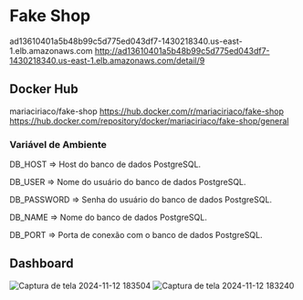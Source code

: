 # Fake Shop
ad13610401a5b48b99c5d775ed043df7-1430218340.us-east-1.elb.amazonaws.com
http://ad13610401a5b48b99c5d775ed043df7-1430218340.us-east-1.elb.amazonaws.com/detail/9

## Docker Hub
mariaciriaco/fake-shop 
https://hub.docker.com/r/mariaciriaco/fake-shop
https://hub.docker.com/repository/docker/mariaciriaco/fake-shop/general

### Variável de Ambiente
DB_HOST	=> Host do banco de dados PostgreSQL.

DB_USER => Nome do usuário do banco de dados PostgreSQL.

DB_PASSWORD	=> Senha do usuário do banco de dados PostgreSQL.

DB_NAME	=>	Nome do banco de dados PostgreSQL.

DB_PORT	=>	Porta de conexão com o banco de dados PostgreSQL.

## Dashboard
![Captura de tela 2024-11-12 183504](https://github.com/user-attachments/assets/25f45ca4-fddc-462f-83ab-604afe44fd0f)
![Captura de tela 2024-11-12 183240](https://github.com/user-attachments/assets/78e93505-3be0-4b1e-8473-a511cfca9c0e)




